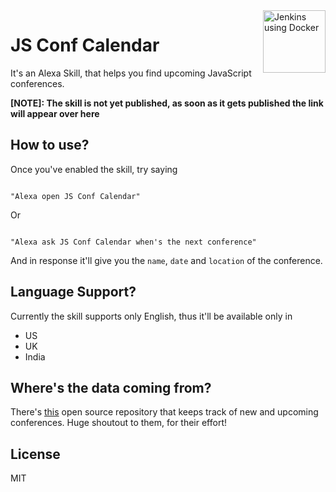 <img src="https://cdn.rawgit.com/jaydp17/js-conf-calendar/master/icons/original.svg" alt="Jenkins using Docker" height="100" title="Jenkins using Docker" align="right" />

# JS Conf Calendar

It's an Alexa Skill, that helps you find upcoming JavaScript conferences.

**[NOTE]: The skill is not yet published, as soon as it gets published the link will appear over here**

## How to use?
Once you've enabled the skill, try saying

```

"Alexa open JS Conf Calendar"

```

Or

```

"Alexa ask JS Conf Calendar when's the next conference"

```

And in response it'll give you the `name`, `date` and `location` of the conference.

## Language Support?
Currently the skill supports only English, thus it'll be available only in
- US
- UK
- India

## Where's the data coming from?
There's [this](https://github.com/tech-conferences/javascript-conferences/) open source repository that keeps track of new and upcoming conferences. Huge shoutout to them, for their effort!


## License

MIT
  